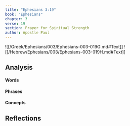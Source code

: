 ```yaml
---
title: "Ephesians 3:19"
book: "Ephesians"
chapter: 3
verse: 19
section: Prayer for Spiritual Strength
author: Apostle Paul
---
```

![[/Greek/Ephesians/003/Ephesians-003-019G.md#Text]]
![[/Hebrew/Ephesians/003/Ephesians-003-019H.md#Text]]

## Analysis

#### Words

#### Phrases

#### Concepts

## Reflections
